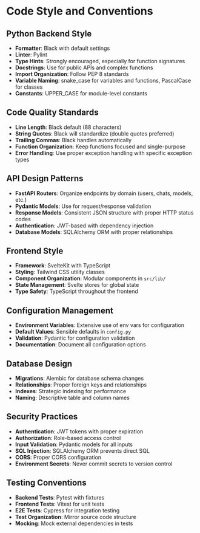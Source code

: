 # Code Style and Conventions

## Python Backend Style
- **Formatter**: Black with default settings
- **Linter**: Pylint
- **Type Hints**: Strongly encouraged, especially for function signatures
- **Docstrings**: Use for public APIs and complex functions
- **Import Organization**: Follow PEP 8 standards
- **Variable Naming**: snake_case for variables and functions, PascalCase for classes
- **Constants**: UPPER_CASE for module-level constants

## Code Quality Standards
- **Line Length**: Black default (88 characters)
- **String Quotes**: Black will standardize (double quotes preferred)
- **Trailing Commas**: Black handles automatically
- **Function Organization**: Keep functions focused and single-purpose
- **Error Handling**: Use proper exception handling with specific exception types

## API Design Patterns
- **FastAPI Routers**: Organize endpoints by domain (users, chats, models, etc.)
- **Pydantic Models**: Use for request/response validation
- **Response Models**: Consistent JSON structure with proper HTTP status codes
- **Authentication**: JWT-based with dependency injection
- **Database Models**: SQLAlchemy ORM with proper relationships

## Frontend Style
- **Framework**: SvelteKit with TypeScript
- **Styling**: Tailwind CSS utility classes
- **Component Organization**: Modular components in `src/lib/`
- **State Management**: Svelte stores for global state
- **Type Safety**: TypeScript throughout the frontend

## Configuration Management
- **Environment Variables**: Extensive use of env vars for configuration
- **Default Values**: Sensible defaults in `config.py`
- **Validation**: Pydantic for configuration validation
- **Documentation**: Document all configuration options

## Database Design
- **Migrations**: Alembic for database schema changes
- **Relationships**: Proper foreign keys and relationships
- **Indexes**: Strategic indexing for performance
- **Naming**: Descriptive table and column names

## Security Practices
- **Authentication**: JWT tokens with proper expiration
- **Authorization**: Role-based access control
- **Input Validation**: Pydantic models for all inputs
- **SQL Injection**: SQLAlchemy ORM prevents direct SQL
- **CORS**: Proper CORS configuration
- **Environment Secrets**: Never commit secrets to version control

## Testing Conventions
- **Backend Tests**: Pytest with fixtures
- **Frontend Tests**: Vitest for unit tests
- **E2E Tests**: Cypress for integration testing
- **Test Organization**: Mirror source code structure
- **Mocking**: Mock external dependencies in tests